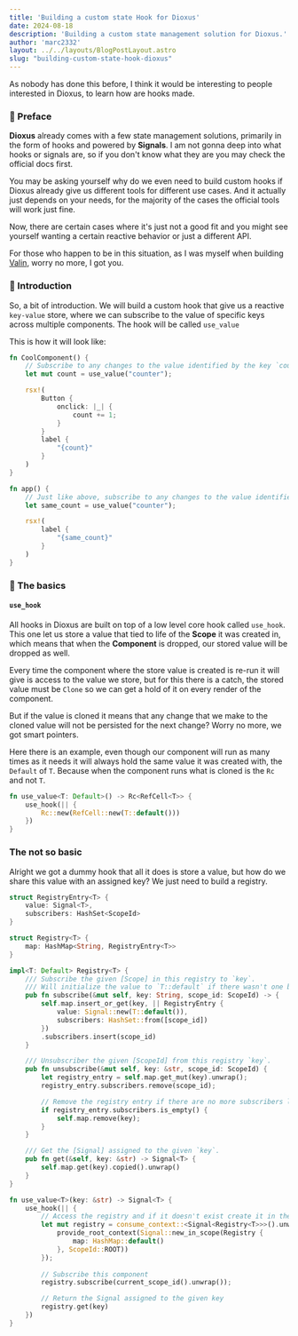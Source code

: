 ```yaml
---
title: 'Building a custom state Hook for Dioxus'
date: 2024-08-18
description: 'Building a custom state management solution for Dioxus.'
author: 'marc2332'
layout: ../../layouts/BlogPostLayout.astro
slug: "building-custom-state-hook-dioxus"
---
```


As nobody has done this before, I think it would be interesting to people interested in Dioxus, to learn
how are hooks made.

### 👋 Preface 

**Dioxus** already comes with a few state management solutions, primarily in the form of hooks and powered by **Signals**.
I am not gonna deep into what hooks or signals are, so if you don't know what they are you may check the official docs first.

You may be asking yourself why do we even need to build custom hooks if Dioxus already give us different tools for different use cases.
And it actually just depends on your needs, for the majority of the cases the official tools will work just fine. 

Now, there are certain cases where it's just not a good fit and you might see yourself wanting a certain reactive behavior or just a different API. 

For those who happen to be in this situation, as I was myself when building [Valin](https://github.com/marc2332/valin/), worry no more, I got you.

### 🤝 Introduction 

So, a bit of introduction. We will build a custom hook that give us a reactive `key-value` store, 
where we can subscribe to the value of specific keys across multiple components. The hook will be called `use_value`

This is how it will look like:

```rs
fn CoolComponent() {
    // Subscribe to any changes to the value identified by the key `counter`.
    let mut count = use_value("counter");

    rsx!(
        Button {
            onclick: |_| {
                count += 1;
            }
        }
        label {
            "{count}"
        }
    )
}

fn app() {
    // Just like above, subscribe to any changes to the value identified by the key `counter`.
    let same_count = use_value("counter");

    rsx!(
        label {
            "{same_count}"
        }
    )
}

```

### 🧵 The basics 

#### `use_hook`

All hooks in Dioxus are built on top of a low level core hook called `use_hook`.
This one let us store a value that tied to life of  the **Scope** it was created in,
which means that when the **Component** is dropped, our stored value will be dropped as well.

Every time the component where the store value is created is re-run it will give is access to the value we store, 
but for this there is a catch, the stored value must be `Clone` so we can get a hold of it
on every render of the component.

But if the value is cloned it means that any change that we make to the cloned value will not be 
persisted for the next change? Worry no more, we got smart pointers.

Here there is an example, even though our component will run as many times as it needs it will always hold the same value 
it was created with, the `Default` of `T`. Because when the component runs what is cloned is the `Rc` and not `T`.
```rs
fn use_value<T: Default>() -> Rc<RefCell<T>> {
    use_hook(|| {
        Rc::new(RefCell::new(T::default()))
    })
}
```

### The not so basic
Alright we got a dummy hook that all it does is store a value, but how do we share this value with an assigned key?
We just need to build a registry.



```rs
struct RegistryEntry<T> {
    value: Signal<T>,
    subscribers: HashSet<ScopeId>
}

struct Registry<T> {
    map: HashMap<String, RegistryEntry<T>>
}

impl<T: Default> Registry<T> {
    /// Subscribe the given [Scope] in this registry to `key`.
    /// Will initialize the value to `T::default` if there wasn't one before.
    pub fn subscribe(&mut self, key: String, scope_id: ScopeId) -> {
        self.map.insert_or_get(key, || RegistryEntry {
            value: Signal::new(T::default()),
            subscribers: HashSet::from([scope_id])
        })
        .subscribers.insert(scope_id)
    }

    /// Unsubscriber the given [ScopeId] from this registry `key`.
    pub fn unsubscribe(&mut self, key: &str, scope_id: ScopeId) {
        let registry_entry = self.map.get_mut(key).unwrap();
        registry_entry.subscribers.remove(scope_id);

        // Remove the registry entry if there are no more subscribers left
        if registry_entry.subscribers.is_empty() {
            self.map.remove(key);
        }
    }

    /// Get the [Signal] assigned to the given `key`.
    pub fn get(&self, key: &str) -> Signal<T> {
        self.map.get(key).copied().unwrap()
    }
}

fn use_value<T>(key: &str) -> Signal<T> {
    use_hook(|| {
        // Access the registry and if it doesn't exist create it in the root scope
        let mut registry = consume_context::<Signal<Registry<T>>>().unwrap_or_else(|| {
            provide_root_context(Signal::new_in_scope(Registry {
                map: HashMap::default()
            }, ScopeId::ROOT))
        });
        
        // Subscribe this component
        registry.subscribe(current_scope_id().unwrap());

        // Return the Signal assigned to the given key
        registry.get(key)
    })
}
```

